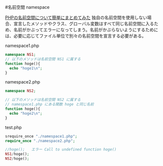 #名前空間 namespace

[PHPの名前空間について簡単にまとめてみた](http://ucwd.jp/blog/736)
  独自の名前空間を使用しない場合、宣言したメソッドやクラス、グローバル変数はすべて同じ名前空間に入るため、名前がかぶってエラーになってしまう。名前がかぶらないようにするためには、必要に応じてファイル単位で別々の名前空間を宣言する必要がある。

namespace1.php

```php
namespace NS1;
// 以下のメソッドは名前空間 NS1 に属する
function hoge(){
  echo "hoge1\n";
}
```

namespace2.php

```php
namespace NS2;

// 以下のメソッドは名前空間 NS2 に属する
// namespace1.php にある関数 hoge と同じ名前
function hoge(){
  echo "hoge2\n";
}
```

test.php

```php
srequire_once "./namespace1.php";
require_once "./namespace2.php";

//hoge();   エラー Call to undefined function hoge()
NS1/hoge();
NS2/hoge();
```